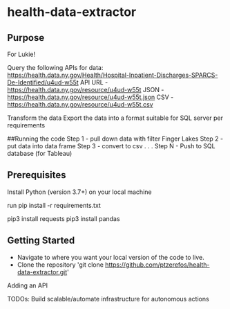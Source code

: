 # health-data-extractor

## Purpose
For Lukie!

Query the following APIs for data:
https://health.data.ny.gov/Health/Hospital-Inpatient-Discharges-SPARCS-De-Identified/u4ud-w55t
  API URL - https://health.data.ny.gov/resource/u4ud-w55t
        JSON - https://health.data.ny.gov/resource/u4ud-w55t.json
        CSV  - https://health.data.ny.gov/resource/u4ud-w55t.csv

Transform the data
Export the data into a format suitable for SQL server per requirements

##Running the code
Step 1 - pull down data with filter Finger Lakes
Step 2 - put data into data frame
Step 3 - convert to csv
.
.
.
Step N - Push to SQL database (for Tableau)

## Prerequisites
Install Python (version 3.7+) on your local machine

run pip install -r requirements.txt

pip3 install requests
pip3 install pandas

## Getting Started
- Navigate to where you want your local version of the code to live.
- Clone the repository
    'git clone https://github.com/ptzerefos/health-data-extractor.git'


Adding an API

TODOs:
Build scalable/automate infrastructure for autonomous actions
